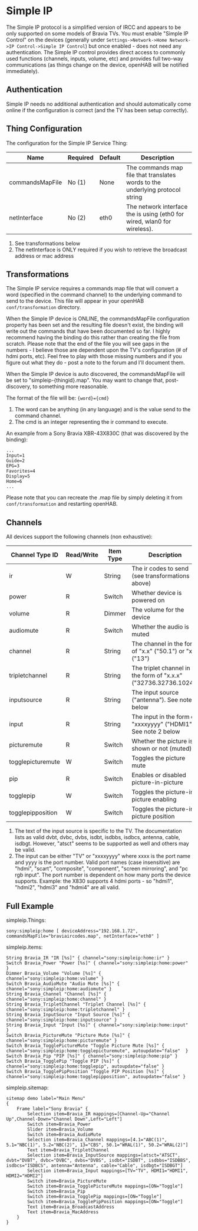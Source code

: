 # Simple IP

The Simple IP protocol is a simplified version of IRCC and appears to be only supported on some models of Bravia TVs.  You must enable "Simple IP Control" on the devices (generally under ```Settings->Network->Home Network->IP Control->Simple IP Control```) but once enabled - does not need any authentication.  The Simple IP control provides direct access to commonly used functions (channels, inputs, volume, etc) and provides full two-way communications (as things change on the device, openHAB will be notified immediately).

## Authentication

Simple IP needs no additional authentication and should automatically come online if the configuration is correct (and the TV has been setup correctly).

## Thing Configuration

The configuration for the Simple IP Service Thing:

| Name            | Required | Default | Description                                                                   |
| --------------- | -------- | ------- | ----------------------------------------------------------------------------- |
| commandsMapFile | No (1)   | None    | The commands map file that translates words to the underlying protocol string |
| netInterface    | No (2)   | eth0    | The network interface the is using (eth0 for wired, wlan0 for wireless).      |

1. See transformations below
2. The netInterface is ONLY required if you wish to retrieve the broadcast address or mac address 

## Transformations

The Simple IP service requires a commands map file that will convert a word (specified in the command channel) to the underlying command to send to the device.  This file will appear in your openHAB ```conf/transformation``` directory.

When the Simple IP device is ONLINE, the commandsMapFile configuration property has been set and the resulting file doesn't exist, the binding will write out the commands that have been documented so far.  I highly recommend having the binding do this rather than creating the file from scratch.  Please note that the end of the file you will see gaps in the numbers - I believe those are dependent upon the TV's configuration (# of hdmi ports, etc).  Feel free to play with those missing numbers and if you figure out what they do - post a note to the forum and I'll document them.

When the Simple IP device is auto discovered, the commandsMapFile will be set to "simpleip-{thingid}.map".  You may want to change that, post-discovery, to something more reasonable.

The format of the file will be:
```{word}={cmd}```

1. The word can be anything (in any language) and is the value send to the command channel.
2. The cmd is an integer representing the ir command to execute.

An example from a Sony Bravia XBR-43X830C (that was discovered by the binding):

```
...
Input=1
Guide=2
EPG=3
Favorites=4
Display=5
Home=6
...
```  

Please note that you can recreate the .map file by simply deleting it from ```conf/transformation``` and restarting openHAB.

## Channels

All devices support the following channels (non exhaustive):

| Channel Type ID   | Read/Write | Item Type | Description                                                     |
| ----------------- | ---------- | --------- | --------------------------------------------------------------- |
| ir                | W          | String    | The ir codes to send (see transformations above)                |
| power             | R          | Switch    | Whether device is powered on                                    |
| volume            | R          | Dimmer    | The volume for the device                                       |
| audiomute         | R          | Switch    | Whether the audio is muted                                      |
| channel           | R          | String    | The channel in the form of "x.x" ("50.1") or "x" ("13")         |
| tripletchannel    | R          | String    | The triplet channel in the form of "x.x.x" ("32736.32736.1024") |
| inputsource       | R          | String    | The input source ("antenna"). See note 1 below                  |
| input             | R          | String    | The input in the form of "xxxxyyyy" ("HDMI1"). See note 2 below |
| picturemute       | R          | Switch    | Whether the picture is shown or not (muted)                     |
| togglepicturemute | W          | Switch    | Toggles the picture mute                                        |
| pip               | R          | Switch    | Enables or disabled picture-in-picture                          |
| togglepip         | W          | Switch    | Toggles the picture-in-picture enabling                         |
| togglepipposition | W          | Switch    | Toggles the picture-in-picture position                         |

1.  The text of the input source is specific to the TV.  The documentation lists as valid dvbt, dvbc, dvbs, isdbt, isdbbs, isdbcs, antenna, cable, isdbgt.  However, "atsct" seems to be supported as well and others may be valid. 
2.  The input can be either "TV" or "xxxxyyyy" where xxxx is the port name and yyyy is the port number.  Valid port names (case insensitive) are "hdmi", "scart", "composite", "component", "screen mirroring", and "pc rgb input".  The port number is dependent on how many ports the device supports.  Example: the X830 supports 4 hdmi ports - so "hdmi1", "hdmi2", "hdmi3" and "hdmi4" are all valid.

## Full Example

simpleip.Things:

```
sony:simpleip:home [ deviceAddress="192.168.1.72", commandsMapFile="braviaircodes.map", netInterface="eth0" ]
```

simpleip.items:

```
String Bravia_IR "IR [%s]" { channel="sony:simpleip:home:ir" }
Switch Bravia_Power "Power [%s]" { channel="sony:simpleip:home:power" }
Dimmer Bravia_Volume "Volume [%s]" { channel="sony:simpleip:home:volume" }
Switch Bravia_AudioMute "Audio Mute [%s]" { channel="sony:simpleip:home:audiomute" }
String Bravia_Channel "Channel [%s]" { channel="sony:simpleip:home:channel" }
String Bravia_TripletChannel "Triplet Channel [%s]" { channel="sony:simpleip:home:tripletchannel" }
String Bravia_InputSource "Input Source [%s]" { channel="sony:simpleip:home:inputsource" }
String Bravia_Input "Input [%s]" { channel="sony:simpleip:home:input" }
Switch Bravia_PictureMute "Picture Mute [%s]" { channel="sony:simpleip:home:picturemute" }
Switch Bravia_TogglePictureMute "Toggle Picture Mute [%s]" { channel="sony:simpleip:home:togglepicturemute", autoupdate="false"  }
Switch Bravia_Pip "PIP [%s]" { channel="sony:simpleip:home:pip" }
Switch Bravia_TogglePip "Toggle PIP [%s]" { channel="sony:simpleip:home:togglepip", autoupdate="false" }
Switch Bravia_TogglePipPosition "Toggle PIP Position [%s]" { channel="sony:simpleip:home:togglepipposition", autoupdate="false" }
```

simpleip.sitemap:

```
sitemap demo label="Main Menu"
{
    Frame label="Sony Bravia" {
        Selection item=Bravia_IR mappings=[Channel-Up="Channel Up",Channel-Down="Channel Down",Left="Left"]
        Switch item=Bravia_Power
        Slider item=Bravia_Volume
        Switch item=Bravia_AudioMute
        Selection item=Bravia_Channel mappings=[4.1="ABC(1)", 5.1="NBC(1)", 5.2="NBC(2)", 13="CBS", 50.1="WRAL(1)", 50.2="WRAL(2)"]
        Text item=Bravia_TripletChannel
        Selection item=Bravia_InputSource mappings=[atsct="ATSCT", dvbt="DVBT", dvbc="DVBC", dvbs="DVBS", isdbt="ISDBT", isdbbs="ISDBBS", isdbcs="ISDBCS", antenna="Antenna", cable="Cable", isdbgt="ISDBGT"]
        Selection item=Bravia_Input mappings=[TV="TV", HDMI1="HDMI1", HDMI2="HDMI2"]
        Switch item=Bravia_PictureMute
        Switch item=Bravia_TogglePictureMute mappings=[ON="Toggle"]
        Switch item=Bravia_Pip
        Switch item=Bravia_TogglePip mappings=[ON="Toggle"]
        Switch item=Bravia_TogglePipPosition mappings=[ON="Toggle"]
        Text item=Bravia_BroadcastAddress
        Text item=Bravia_MacAddress
    }
}
```
